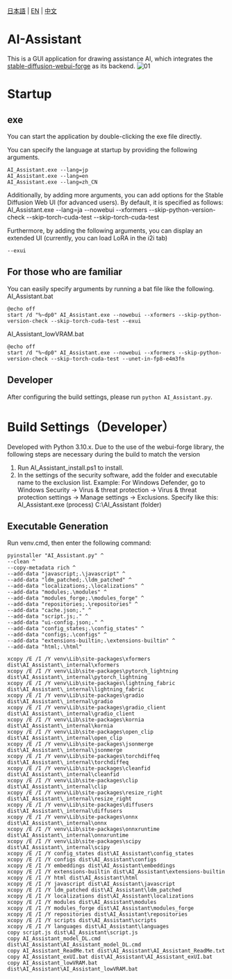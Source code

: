 [日本語](README.md) | [EN](README_en.md) | [中文](README_zh_CN.md)
# AI-Assistant
This is a GUI application for drawing assistance AI, which integrates the [stable-diffusion-webui-forge](https://github.com/lllyasviel/stable-diffusion-webui-forge/tree/main) as its backend.
![01](https://github.com/tori29umai0123/AI-Assistant/assets/1675141/07ea96a5-d9d0-4b87-a8f6-ba41b4680f33)

# Startup
## exe
You can start the application by double-clicking the exe file directly.

You can specify the language at startup by providing the following arguments.
```
AI_Assistant.exe --lang=jp
AI_Assistant.exe --lang=en
AI_Assistant.exe --lang=zh_CN
```
Additionally, by adding more arguments, you can add options for the Stable Diffusion Web UI (for advanced users).
By default, it is specified as follows:
AI_Assistant.exe --lang=ja --nowebui --xformers --skip-python-version-check --skip-torch-cuda-test --skip-torch-cuda-test

Furthermore, by adding the following arguments, you can display an extended UI (currently, you can load LoRA in the i2i tab)
```
--exui
```
## For those who are familiar
You can easily specify arguments by running a bat file like the following.<br>
AI_Assistant.bat
```
@echo off
start /d "%~dp0" AI_Assistant.exe --nowebui --xformers --skip-python-version-check --skip-torch-cuda-test --exui
```

AI_Assistant_lowVRAM.bat
```
@echo off
start /d "%~dp0" AI_Assistant.exe --nowebui --xformers --skip-python-version-check --skip-torch-cuda-test --unet-in-fp8-e4m3fn
```

## Developer
After configuring the build settings, please run `python AI_Assistant.py`.

# Build Settings（Developer）
Developed with Python 3.10.x.
Due to the use of the webui-forge library, the following steps are necessary during the build to match the version

1. Run AI_Assistant_install.ps1 to install.
2. In the settings of the security software, add the folder and executable name to the exclusion list.
Example: For Windows Defender, go to Windows Security → Virus & threat protection → Virus & threat protection settings → Manage settings → Exclusions. Specify like this:
AI_Assistant.exe (process)
C:\AI_Assistant (folder)

## Executable Generation
Run venv.cmd, then enter the following command:
```
pyinstaller "AI_Assistant.py" ^
--clean ^
--copy-metadata rich ^
--add-data "javascript;.\javascript" ^
--add-data "ldm_patched;.\ldm_patched" ^
--add-data "localizations;.\localizations" ^
--add-data "modules;.\modules" ^
--add-data "modules_forge;.\modules_forge" ^
--add-data "repositories;.\repositories" ^
--add-data "cache.json;." ^
--add-data "script.js;." ^
--add-data "ui-config.json;." ^
--add-data "config_states;.\config_states" ^
--add-data "configs;.\configs" ^
--add-data "extensions-builtin;.\extensions-builtin" ^
--add-data "html;.\html"

xcopy /E /I /Y venv\Lib\site-packages\xformers dist\AI_Assistant\_internal\xformers
xcopy /E /I /Y venv\Lib\site-packages\pytorch_lightning dist\AI_Assistant\_internal\pytorch_lightning
xcopy /E /I /Y venv\Lib\site-packages\lightning_fabric dist\AI_Assistant\_internal\lightning_fabric
xcopy /E /I /Y venv\Lib\site-packages\gradio dist\AI_Assistant\_internal\gradio
xcopy /E /I /Y venv\Lib\site-packages\gradio_client dist\AI_Assistant\_internal\gradio_client
xcopy /E /I /Y venv\Lib\site-packages\kornia dist\AI_Assistant\_internal\kornia
xcopy /E /I /Y venv\Lib\site-packages\open_clip dist\AI_Assistant\_internal\open_clip
xcopy /E /I /Y venv\Lib\site-packages\jsonmerge dist\AI_Assistant\_internal\jsonmerge
xcopy /E /I /Y venv\Lib\site-packages\torchdiffeq dist\AI_Assistant\_internal\torchdiffeq
xcopy /E /I /Y venv\Lib\site-packages\cleanfid dist\AI_Assistant\_internal\cleanfid
xcopy /E /I /Y venv\Lib\site-packages\clip dist\AI_Assistant\_internal\clip
xcopy /E /I /Y venv\Lib\site-packages\resize_right dist\AI_Assistant\_internal\resize_right
xcopy /E /I /Y venv\Lib\site-packages\diffusers dist\AI_Assistant\_internal\diffusers
xcopy /E /I /Y venv\Lib\site-packages\onnx dist\AI_Assistant\_internal\onnx
xcopy /E /I /Y venv\Lib\site-packages\onnxruntime dist\AI_Assistant\_internal\onnxruntime
xcopy /E /I /Y venv\Lib\site-packages\scipy dist\AI_Assistant\_internal\scipy
xcopy /E /I /Y config_states dist\AI_Assistant\config_states
xcopy /E /I /Y configs dist\AI_Assistant\configs
xcopy /E /I /Y embeddings dist\AI_Assistant\embeddings
xcopy /E /I /Y extensions-builtin dist\AI_Assistant\extensions-builtin
xcopy /E /I /Y html dist\AI_Assistant\html
xcopy /E /I /Y javascript dist\AI_Assistant\javascript
xcopy /E /I /Y ldm_patched dist\AI_Assistant\ldm_patched
xcopy /E /I /Y localizations dist\AI_Assistant\localizations
xcopy /E /I /Y modules dist\AI_Assistant\modules
xcopy /E /I /Y modules_forge dist\AI_Assistant\modules_forge
xcopy /E /I /Y repositories dist\AI_Assistant\repositories
xcopy /E /I /Y scripts dist\AI_Assistant\scripts
xcopy /E /I /Y languages dist\AI_Assistant\languages
copy script.js dist\AI_Assistant\script.js
copy AI_Assistant_model_DL.cmd dist\AI_Assistant\AI_Assistant_model_DL.cmd
copy AI_Assistant_ReadMe.txt dist\AI_Assistant\AI_Assistant_ReadMe.txt
copy AI_Assistant_exUI.bat dist\AI_Assistant\AI_Assistant_exUI.bat
copy AI_Assistant_lowVRAM.bat dist\AI_Assistant\AI_Assistant_lowVRAM.bat
```
